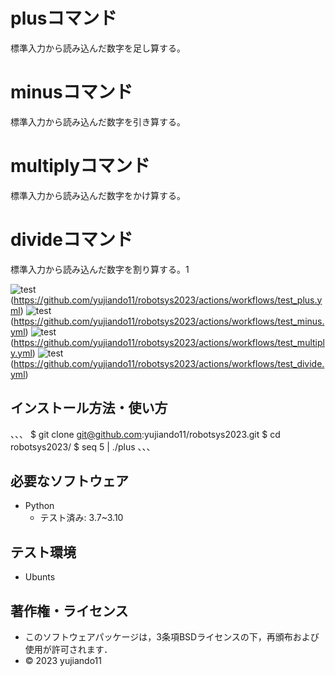 # plusコマンド      
標準入力から読み込んだ数字を足し算する。
# minusコマンド     
標準入力から読み込んだ数字を引き算する。
# multiplyコマンド　
標準入力から読み込んだ数字をかけ算する。
# divideコマンド　　
標準入力から読み込んだ数字を割り算する。1

![test](https://github.com/yujiando11/robotsys2023/actions/workflows/test_plus.yml/badge.svg)(https://github.com/yujiando11/robotsys2023/actions/workflows/test_plus.yml)
![test](https://github.com/yujiando11/robotsys2023/actions/workflows/test_minus.yml/badge.svg)(https://github.com/yujiando11/robotsys2023/actions/workflows/test_minus.yml)
![test](https://github.com/yujiando11/robotsys2023/actions/workflows/test_multiply.yml/badge.svg)(https://github.com/yujiando11/robotsys2023/actions/workflows/test_multiply.yml)
![test](https://github.com/yujiando11/robotsys2023/actions/workflows/test_divide.yml/badge.svg)(https://github.com/yujiando11/robotsys2023/actions/workflows/test_divide.yml)

## インストール方法・使い方
、、、
$ git clone git@github.com:yujiando11/robotsys2023.git
$ cd robotsys2023/
$ seq 5 | ./plus
、、、

## 必要なソフトウェア
* Python
  * テスト済み: 3.7~3.10

## テスト環境
* Ubunts

## 著作権・ライセンス

* このソフトウェアパッケージは，3条項BSDライセンスの下，再頒布および使用が許可されます．
* © 2023 yujiando11

